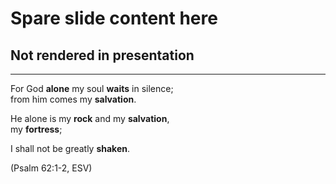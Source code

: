 # Spare slide content here
## Not rendered in presentation

---
<!-- .slide: data-background-image="https://sermons.seanho.com/img/bg/unsplash-FAVdyq1Qz24-aus-rock-beach.jpg" -->
For God **alone** my soul **waits** in silence; <br/>
from him comes my **salvation**.

He alone is my **rock** and my **salvation**, <br/>
my **fortress**;

I shall not be greatly **shaken**.

<div class="caption">
(Psalm 62:1-2, ESV)
</div>
